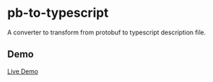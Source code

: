 # pb-to-typescript
A converter to transform from protobuf to typescript description file.

## Demo 

[Live Demo](https://brandonxiang.github.io/pb-to-typescript/example)
